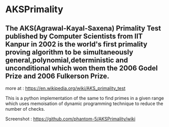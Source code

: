 # AKSPrimality

## The AKS(Agrawal-Kayal-Saxena) Primality Test published by Computer Scientists from IIT Kanpur in 2002 is the world's first primality proving algorithm to be simultaneously general,polynomial,deterministic and unconditional which won them the 2006 Godel Prize and 2006 Fulkerson Prize.
more at : https://en.wikipedia.org/wiki/AKS_primality_test

This is a python implementation of the same to find primes in a given range which uses memoisation of dynamic
programming technique to reduce the number of checks.

Screenshot : https://github.com/phantom-5/AKSPrimality/wiki
